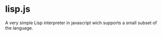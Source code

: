 # lisp.js
A very simple Lisp interpreter in javascript wich supports a small subset of the language.
